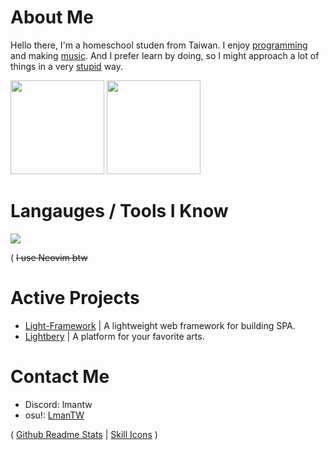 # About Me

Hello there, I'm a homeschool studen from Taiwan. I enjoy [programming](#active-projects) and making [music](https://soundcloud.com/lmusic_tw). And I prefer learn by doing, so I might approach a lot of things in a very [stupid](https://en.wikipedia.org/wiki/Stupidity) way.

<image src="https://github-readme-stats.vercel.app/api/top-langs/?username=lmantw&theme=dracula&layout=compact" height="150px"> <image src="https://github-readme-stats.vercel.app/api?username=lmantw&theme=dracula" height="150px">

# Langauges / Tools I Know

<image src="https://skillicons.dev/icons?i=neovim,nodejs,js,ts,html,css">

( ~~I use Neovim btw~~

# Active Projects
* [Light-Framework](https://github.com/LmanTW/Light-Framework) | A lightweight web framework for building SPA.
* [Lightbery](https://github.com/Lightbery) | A platform for your favorite arts.

# Contact Me

* Discord: lmantw
* osu!: [LmanTW](https://osu.ppy.sh/users/34605962)

( [Github Readme Stats](https://github.com/anuraghazra/github-readme-stats) | [Skill Icons](https://github.com/tandpfun/skill-icons) )
